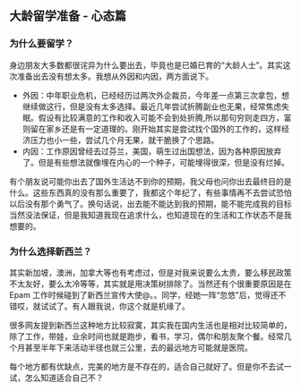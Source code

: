 ## 大龄留学准备 - 心态篇

### 为什么要留学？

身边朋友大多数都很诧异为什么要出去，毕竟也是已婚已育的“大龄人士”。其实这次准备出去没有想太多。我想从外因和内因，两方面说下。

- 外因：中年职业危机，已经经历过两次外企裁员，今年差一点第三次拿包，想继续做这行，但是没有太多选择。最近几年尝试折腾副业也无果，经常焦虑失眠。假设有比较满意的工作和收入可能不会到处折腾,所以那句穷则走四方，富则留在家乡还是有一定道理的。刚开始其实是尝试找个国外的工作的，这样经济压力也小一些，尝试几个月无果，就干脆换了个思路。
- 内因：工作原因曾经去过芬兰，美国，萌生过出国想法，因为各种原因放弃了。但是有些想法就像埋在内心的一个种子，可能埋得很深，但是没有烂掉。

有个朋友说可能你出去了国外生活达不到你的预期，我父母也问你出去最终目的是什么。这些东西真的没有那么重要了，我都这个年纪了，有些事情再不去尝试恐怕以后没有那个勇气了。换句话说，出去能不能达到我的预期，能不能完成我的目标当然没法保证，但是我知道我现在追求什么，也知道现在的生活和工作状态不是我想要的。

### 为什么选择新西兰？

其实新加坡，澳洲，加拿大等也有考虑过，但是对我来说要么太贵，要么移民政策不太友好，要么太冷等等，其实就是用决策树排除了。当然还有个很重要原因是在 Epam 工作时候碰到了新西兰宣传大使@。。同学，经她一阵“忽悠”后，觉得还不错哎，就试试了。有人跟我说，你这个就是机缘了。

很多网友提到新西兰这种地方比较寂寞，其实我在国内生活也是相对比较简单的，除了工作，带娃，业余时间也就是跑步，看书，学习，偶尔和朋友聚个餐。经常几个月甚至半年下来活动半径也就三公里，去的最远地方可能就是医院。

每个地方都有优缺点，完美的地方是不存在的，适合自己就好了。但是你不去试一试，怎么知道适合自己不？
